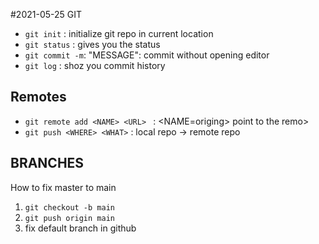 #2021-05-25 GIT
- `git init` : initialize git repo in current location
- `git status` : gives you the status
- `git commit -m`: "MESSAGE": commit without opening editor
- `git log` : shoz you commit history

## Remotes

- `git remote add <NAME> <URL> ` : <NAME=origing> point to the remo>
- `git push <WHERE> <WHAT>` : local repo -> remote repo


## BRANCHES

How to fix master to main
1. `git checkout -b main`
2. `git push origin main`
3. fix default branch in github
